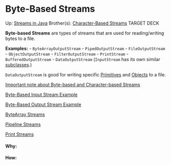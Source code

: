# Byte-Based Streams

Up: [Streams in Java](streams_in_java)
Brother(s): [Character-Based Streams](character-based_streams)
TARGET DECK

**Byte-based Streams** are types of streams that are used for reading/writing bytes to a file.

**Examples:**
	- `ByteArrayOutputStream`
	- `PipedOutputStream`
	- `FileOutputStream`
	- `ObjectOutputStream`
	- `FilterOutputStream`
		- `PrintStream`
		- `BufferedOutputStream`
		- `DataOutputStream`
(`InputStream` has its own similar [subclasses](subclasses).)

`DataOutputStream` is good for writing specific [Primitives](primitives) and [Objects](objects) to a file.

[Important note about Byte-based and Character-based Streams](important_note_about_byte-based_and_character-based_streams)

[Byte-Based Input Stream Example](byte-based_input_stream_example)

[Byte-Based Output Stream Example](byte-based_output_stream_example)

[ByteArray Streams](bytearray_streams)

[Pipeline Streams](pipeline_streams)

[Print Streams](print_streams)
































#### Why:
#### How:









